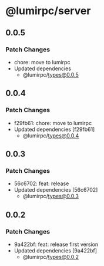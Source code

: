 # @lumirpc/server

## 0.0.5

### Patch Changes

- chore: move to lumirpc
- Updated dependencies
  - @lumirpc/types@0.0.5

## 0.0.4

### Patch Changes

- f29fb61: chore: move to lumirpc
- Updated dependencies [f29fb61]
  - @lumirpc/types@0.0.4

## 0.0.3

### Patch Changes

- 56c6702: feat: release
- Updated dependencies [56c6702]
  - @lumirpc/types@0.0.3

## 0.0.2

### Patch Changes

- 9a422bf: feat: release first version
- Updated dependencies [9a422bf]
  - @lumirpc/types@0.0.2
